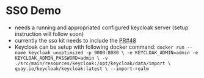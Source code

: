 # SSO Demo

- needs a running and appropriated configured keycloak server (setup instruction will follow soon)
- currently the sso kit needs to include the [PR#48](https://github.com/vaadin/sso-kit/pull/48)
- Keycloak can be setup with following docker command:
  `docker run --name keycloak_unoptimized -p 9000:8080 \
    -e KEYCLOAK_ADMIN=admin -e KEYCLOAK_ADMIN_PASSWORD=admin \
    -v ./src/main/resources/keycloak:/opt/keycloak/data/import \
    quay.io/keycloak/keycloak:latest \
    --import-realm`
